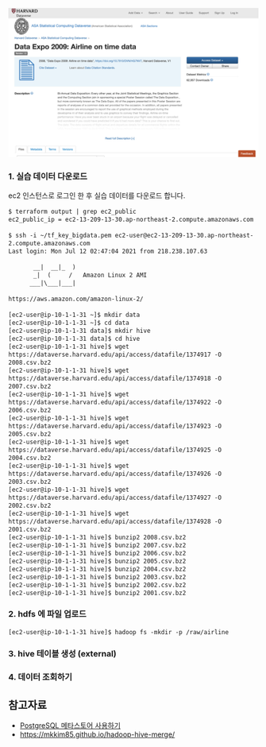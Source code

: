 
![hive-samle](https://github.com/gnosia93/bigdata-on-aws/blob/main/workshop/images/hive-sample-data1.png)


### 1. 실습 데이터 다운로드 ###

ec2 인스턴스로 로그인 한 후 실습 데이터를 다운로드 합니다.

```
$ terraform output | grep ec2_public
ec2_public_ip = ec2-13-209-13-30.ap-northeast-2.compute.amazonaws.com

$ ssh -i ~/tf_key_bigdata.pem ec2-user@ec2-13-209-13-30.ap-northeast-2.compute.amazonaws.com
Last login: Mon Jul 12 02:47:04 2021 from 218.238.107.63

       __|  __|_  )
       _|  (     /   Amazon Linux 2 AMI
      ___|\___|___|

https://aws.amazon.com/amazon-linux-2/

[ec2-user@ip-10-1-1-31 ~]$ mkdir data
[ec2-user@ip-10-1-1-31 ~]$ cd data
[ec2-user@ip-10-1-1-31 data]$ mkdir hive
[ec2-user@ip-10-1-1-31 data]$ cd hive
[ec2-user@ip-10-1-1-31 hive]$ wget https://dataverse.harvard.edu/api/access/datafile/1374917 -O 2008.csv.bz2
[ec2-user@ip-10-1-1-31 hive]$ wget https://dataverse.harvard.edu/api/access/datafile/1374918 -O 2007.csv.bz2
[ec2-user@ip-10-1-1-31 hive]$ wget https://dataverse.harvard.edu/api/access/datafile/1374922 -O 2006.csv.bz2
[ec2-user@ip-10-1-1-31 hive]$ wget https://dataverse.harvard.edu/api/access/datafile/1374923 -O 2005.csv.bz2
[ec2-user@ip-10-1-1-31 hive]$ wget https://dataverse.harvard.edu/api/access/datafile/1374925 -O 2004.csv.bz2
[ec2-user@ip-10-1-1-31 hive]$ wget https://dataverse.harvard.edu/api/access/datafile/1374926 -O 2003.csv.bz2
[ec2-user@ip-10-1-1-31 hive]$ wget https://dataverse.harvard.edu/api/access/datafile/1374927 -O 2002.csv.bz2
[ec2-user@ip-10-1-1-31 hive]$ wget https://dataverse.harvard.edu/api/access/datafile/1374928 -O 2001.csv.bz2
[ec2-user@ip-10-1-1-31 hive]$ bunzip2 2008.csv.bz2
[ec2-user@ip-10-1-1-31 hive]$ bunzip2 2007.csv.bz2
[ec2-user@ip-10-1-1-31 hive]$ bunzip2 2006.csv.bz2
[ec2-user@ip-10-1-1-31 hive]$ bunzip2 2005.csv.bz2
[ec2-user@ip-10-1-1-31 hive]$ bunzip2 2004.csv.bz2
[ec2-user@ip-10-1-1-31 hive]$ bunzip2 2003.csv.bz2
[ec2-user@ip-10-1-1-31 hive]$ bunzip2 2002.csv.bz2
[ec2-user@ip-10-1-1-31 hive]$ bunzip2 2001.csv.bz2
```

### 2. hdfs 에 파일 업로드 ###

```
[ec2-user@ip-10-1-1-31 hive]$ hadoop fs -mkdir -p /raw/airline

```

### 3. hive 테이블 생성 (external) ###


### 4. 데이터 조회하기 ###





## 참고자료 ##

* [PostgreSQL 메타스토어 사용하기](https://aws.amazon.com/ko/premiumsupport/knowledge-center/postgresql-hive-metastore-emr/)
* https://mkkim85.github.io/hadoop-hive-merge/

